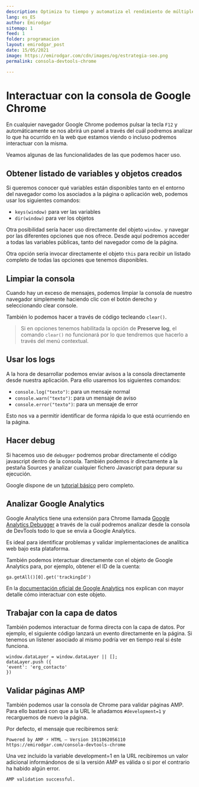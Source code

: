 ```yaml
---
description: Optimiza tu tiempo y automatiza el rendimiento de múltiples URLs dentro de tu sitio web
lang: es_ES
author: Emirodgar
sitemap: 1
feed: 1
folder: programacion
layout: emirodgar_post
date: 15/05/2021
image: https://emirodgar.com/cdn/images/og/estrategia-seo.png
permalink: consola-devtools-chrome

---
```



# Interactuar con la consola de Google Chrome

En cualquier navegador Google Chrome podemos pulsar la tecla `F12` y automáticamente se nos abrirá un panel a través del cuál podremos analizar lo que ha ocurrido en la web que estamos viendo o incluso podremos interactuar con la misma.

Veamos algunas de las funcionalidades de las que podemos hacer uso. 

## Obtener listado de variables y objetos creados

Si queremos conocer qué variables están disponibles tanto en el entorno del navegador como los asociados a la página o aplicación web, podemos usar los siguientes comandos:

-   `keys(window)`  para ver las variables
-   `dir(window)`  para ver los objetos

Otra posibilidad sería hacer uso directamente del objeto `window.` y navegar por las diferentes opciones que nos ofrece. Desde aquí podremos acceder a todas las variables públicas, tanto del navegador como de la página.

Otra opción sería invocar directamente el objeto `this` para recibir un listado completo de todas las opciones que tenemos disponibles.


## Limpiar la consola

Cuando hay un exceso de mensajes, podemos limpiar la consola de nuestro navegador simplemente haciendo clic con el botón derecho y seleccionando clear console.

También lo podemos hacer a través de código tecleando `clear()`.

> Si en opciones tenemos habilitada la opción de **Preserve log**, el comando `clear()` no funcionará por lo que tendremos que hacerlo a través del menú contextual.

## Usar los logs

A la hora de desarrollar podemos enviar avisos a la consola directamente desde nuestra aplicación. Para ello usaremos los siguientes comandos:

- `console.log("texto")`: para un mensaje normal
- `console.warn("texto")`: para un mensaje de aviso
- `console.error("texto")`: para un mensaje de error


Esto nos va a permitir identificar de forma rápida lo que está ocurriendo en la página.

## Hacer debug

Si hacemos uso de `debugger` podremos probar directamente el código javascript dentro de la consola. También podemos ir directamente a la pestaña Sources y analizar cualquier fichero Javascript para depurar su ejecución.

Google dispone de un [tutorial básico](https://developers.google.com/web/tools/chrome-devtools/javascript?hl=es) pero completo.

## Analizar Google Analytics

Google Analytics tiene una extensión para Chrome llamada [Google Analytics Debugger](https://chrome.google.com/webstore/detail/google-analytics-debugger/jnkmfdileelhofjcijamephohjechhna) a través de la cuál podremos analizar desde la consola de DevTools todo lo que se envía a Google Analytics.

Es ideal para identificar problemas y validar implementaciones de analítica web bajo esta plataforma.

También podemos interactuar directamente con el objeto de Google Analytics para, por ejemplo, obtener el ID de la cuenta:

    ga.getAll()[0].get('trackingId')

En la [documentación oficial de Google Analytics](https://developers.google.com/analytics/devguides/collection/analyticsjs/ga-object-methods-reference) nos explican con mayor detalle cómo interactuar con este objeto.

## Trabajar con la capa de datos

También podemos interactuar de forma directa con la capa de datos. Por ejemplo, el siguiente código lanzará un evento directamente en la página. Si tenemos un listener asociado al mismo podría ver en tiempo real si éste funciona.

    window.dataLayer = window.dataLayer || [];  
    dataLayer.push ({  
    'event': 'erg_contacto'  
    })

## Validar páginas AMP

También podemos usar la consola de Chrome para validar páginas AMP. Para ello bastará con que a la URL le añadamos `#development=1` y recarguemos de nuevo la página.

Por defecto, el mensaje que recibiremos será:

    Powered by AMP ⚡ HTML – Version 1911062056110 https://emirodgar.com/consola-devtools-chrome

Una vez incluido la variable development=1 en la URL recibiremos un valor adicional informándonos de si la versión AMP es válida o si por el contrario ha habido algún error.

    AMP validation successful.

<!--stackedit_data:
eyJoaXN0b3J5IjpbLTE3NjI5NTUxNTYsLTIwMTQxNjQyNDgsLT
EwNjg5NTcyNCwzMTYzNDg0MDAsNDI3ODAzOTQ4LC0xMDEwNjYy
MTMsLTUxMTY0MTMzNiw1Njc0NDQzMTMsMTgyMTU4OTMxOCwtNj
kxOTk0MjgzLC04NjYwMzMxMjFdfQ==
-->